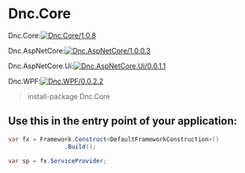 ﻿Dnc.Core
===

Dnc.Core:[![Dnc.Core/1.0.8](https://img.shields.io/badge/nuget-1.0.8-blue.svg)](https://www.nuget.org/packages/Dnc.Core/1.0.8)

Dnc.AspNetCore:[![Dnc.AspNetCore/1.0.0.3](https://img.shields.io/badge/nuget-1.0.0.3-blue.svg)](https://www.nuget.org/packages/Dnc.AspNetCore/1.0.0.3)

Dnc.AspNetCore.Ui:[![Dnc.AspNetCore.Ui/0.0.1.1](https://img.shields.io/badge/nuget-0.0.1.1-blue.svg)](https://www.nuget.org/packages/Dnc.AspNetCore.Ui/0.0.1.1)

Dnc.WPF:[![Dnc.WPF/0.0.2.2](https://img.shields.io/badge/nuget-0.0.2.1-blue.svg)](https://www.nuget.org/packages/Dnc.WPF/0.0.2.2)

> install-package Dnc.Core


## Use this in the entry point of your application: 

```c#
var fx = Framework.Construct<DefaultFrameworkConstruction>()
                .Build();

var sp = fx.ServiceProvider;
```


